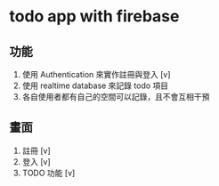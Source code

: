 # todo app with firebase

## 功能

1. 使用 Authentication 來實作註冊與登入 [v]
2. 使用 realtime database 來記錄 todo 項目
3. 各自使用者都有自己的空間可以記錄，且不會互相干預

## 畫面

1. 註冊 [v]
2. 登入 [v]
3. TODO 功能 [v]
